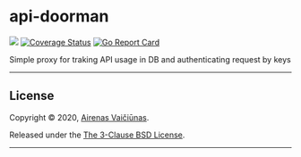 # api-doorman

![](https://github.com/airenas/api-doorman/workflows/Go/badge.svg) [![Coverage Status](https://coveralls.io/repos/github/airenas/api-doorman/badge.svg?branch=main)](https://coveralls.io/github/airenas/api-doorman?branch=main) [![Go Report Card](https://goreportcard.com/badge/github.com/airenas/api-doorman)](https://goreportcard.com/report/github.com/airenas/api-doorman) 

Simple proxy for traking API usage in DB and authenticating request by keys

---

## License

Copyright © 2020, [Airenas Vaičiūnas](https://github.com/airenas).

Released under the [The 3-Clause BSD License](LICENSE).

---